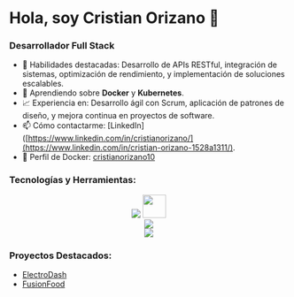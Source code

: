 # Hola, soy Cristian Orizano 👋

### Desarrollador Full Stack

- 💪 Habilidades destacadas: Desarrollo de APIs RESTful, integración de sistemas, optimización de rendimiento, y implementación de soluciones escalables.
- 🌱 Aprendiendo sobre **Docker** y **Kubernetes**.
- 📈 Experiencia en: Desarrollo ágil con Scrum, aplicación de patrones de diseño, y mejora continua en proyectos de software.
- 📫 Cómo contactarme: [LinkedIn]([https://www.linkedin.com/in/cristianorizano/](https://www.linkedin.com/in/cristian-orizano-1528a1311/).
- 🐳 Perfil de Docker: [cristianorizano10](https://hub.docker.com/u/cristianorizano10)

### Tecnologías y Herramientas:

<div align="center">
      <img src="https://skillicons.dev/icons?i=java,spring,cs,dotnet,nodejs,express,prisma,postman,git,mysql" />
     <img src="https://cdn.jsdelivr.net/gh/devicons/devicon@latest/icons/microsoftsqlserver/microsoftsqlserver-original-wordmark.svg"width="42" height="42"/>
   <br>
      <img src="https://skillicons.dev/icons?i=react,vite,angular,css,html,js,ts,bootstrap" /><br>
       <img src="https://skillicons.dev/icons?i=nestjs,docker,kafka" /><br>


</div>

### Proyectos Destacados:

- [ElectroDash](https://github.com/CristianOrizano/App-ElectroDash-Angular)
- [FusionFood](https://github.com/CristianOrizano/App-FusionFood-React)
